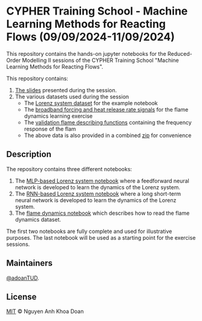 # CYPHER Training School - Machine Learning Methods for Reacting Flows (09/09/2024-11/09/2024)

This repository contains the hands-on jupyter notebooks for the Reduced-Order Modelling II sessions of the CYPHER Training School "Machine Learning Methods for Reacting Flows".

This repository contains:

1. [The slides](CYPHER_ML_Course.pdf) presented during the session.
2. The various datasets used during the session
	- The [Lorenz system dataset](Lorenz_data/LorenzSys_Lorenz_data.npz) for the example notebook
	- The [broadband forcing and heat release rate signals](Flame_data/) for the flame dynamics learning exercise
	- The [validation flame describing functions](Validation_data/Flame_valid_data.h5) containing the frequency response of the flam
	- The above data is also provided in a combined [zip](CYPHER_SCHOOL_data.zip) for convenience

## Description
The repository contains three different notebooks:

1. The [MLP-based Lorenz system notebook](01_MLP_Lorenz.ipynb) where a feedforward neural network is developed to learn the dynamics of the Lorenz system.
2. The [RNN-based Lorenz system notebook](01_LSTM_Lorenz.ipynb) where a long short-term neural network is developed to learn the dynamics of the Lorenz system.
3. The [flame dynamics notebook](02_FlameDynamics.ipynb) which describes how to read the flame dynamics dataset.

The first two notebooks are fully complete and used for illustrative purposes.
The last notebook will be used as a starting point for the exercise sessions.

## Maintainers
[@adoanTUD](github.com/adoanTUD/).

## License

[MIT](LICENSE) © Nguyen Anh Khoa Doan
